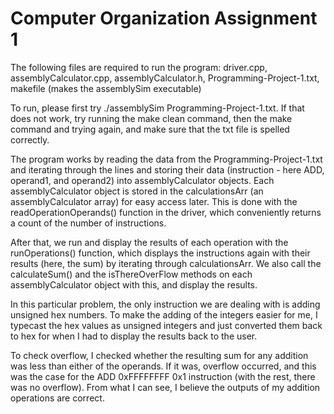 # Computer Organization Assignment 1

The following files are required to run the program: driver.cpp, assemblyCalculator.cpp, assemblyCalculator.h, Programming-Project-1.txt, makefile (makes the assemblySim executable)

To run, please first try ./assemblySim Programming-Project-1.txt. If that does not work, try running the make clean command, then the make command and trying again, and make sure that the txt file is spelled correctly.

The program works by reading the data from the Programming-Project-1.txt and iterating through the lines and storing their data (instruction - here ADD, operand1, and operand2) into assemblyCalculator objects. Each assemblyCalculator object is stored in the calculationsArr (an assemblyCalculator array) for easy access later. This is done with the readOperationOperands() function in the driver, which conveniently returns a count of the number of instructions. 

After that, we run and display the results of each operation with the runOperations() function, which displays the instructions again with their results (here, the sum) by iterating through calculationsArr. We also call the calculateSum() and the isThereOverFlow methods on each assemblyCalculator object with this, and display the results.

In this particular problem, the only instruction we are dealing with is adding unsigned hex numbers. To make the adding of the integers easier for me, I typecast the hex values as unsigned integers and just converted them back to hex for when I had to display the results back to the user. 

To check overflow, I checked whether the resulting sum for any addition was less than either of the operands. If it was, overflow occurred, and this was the case for the ADD 0xFFFFFFFF 0x1 instruction (with the rest, there was no overflow). From what I can see, I believe the outputs of my addition operations are correct.
